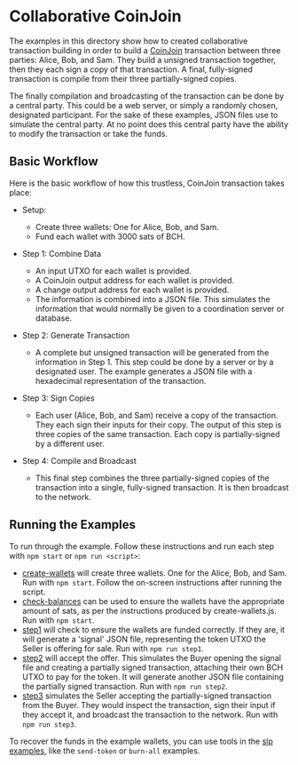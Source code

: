 # Collaborative CoinJoin
The examples in this directory show how to created collaborative transaction building in order to build a [CoinJoin](https://en.bitcoin.it/wiki/CoinJoin) transaction between three parties: Alice, Bob, and Sam. They build a unsigned transaction together, then they each sign a copy of that transaction. A final, fully-signed transaction is compile from their three partially-signed copies.

The finally compilation and broadcasting of the transaction can be done by a central party. This could be a web server, or simply a randomly chosen, designated participant. For the sake of these examples, JSON files use to simulate the central party. At no point does this central party have the ability to modify the transaction or take the funds.

## Basic Workflow
Here is the basic workflow of how this trustless, CoinJoin transaction takes place:

- Setup:
  - Create three wallets: One for Alice, Bob, and Sam.
  - Fund each wallet with 3000 sats of BCH.

- Step 1: Combine Data
  - An input UTXO for each wallet is provided.
  - A CoinJoin output address for each wallet is provided.
  - A change output address for each wallet is provided.
  - The information is combined into a JSON file. This simulates the information that would normally be given to a coordination server or database.

- Step 2: Generate Transaction
  - A complete but unsigned transaction will be generated from the information in Step 1. This step could be done by a server or by a designated user. The example generates a JSON file with a hexadecimal representation of the transaction.

- Step 3: Sign Copies
  - Each user (Alice, Bob, and Sam) receive a copy of the transaction. They each sign their inputs for their copy. The output of this step is three copies of the same transaction. Each copy is partially-signed by a different user.

- Step 4: Compile and Broadcast
  - This final step combines the three partially-signed copies of the transaction into a single, fully-signed transaction. It is then broadcast to the network.

## Running the Examples
To run through the example. Follow these instructions and run each step with `npm start` or `npm run <script>`:

- [create-wallets](./create-wallets) will create three wallets. One for the Alice, Bob, and Sam. Run with `npm start`. Follow the on-screen instructions after running the script.
- [check-balances](./check-balances) can be used to ensure the wallets have the appropriate amount of sats, as per the instructions produced by create-wallets.js. Run with `npm start`.
- [step1](./combine) will check to ensure the wallets are funded correctly. If they are, it will generate a 'signal' JSON file, representing the token UTXO the Seller is offering for sale. Run with `npm run step1`.
- [step2](./combine) will accept the offer. This simulates the Buyer opening the signal file and creating a partially signed transaction, attaching their own BCH UTXO to pay for the token. It will generate another JSON file containing the partially signed transaction. Run with `npm run step2`.
- [step3](./combine) simulates the Seller accepting the partially-signed transaction from the Buyer. They would inspect the transaction, sign their input if they accept it, and broadcast the transaction to the network. Run with `npm run step3`.

To recover the funds in the example wallets, you can use tools in the [slp examples](../../slp), like the `send-token` or `burn-all` examples.
